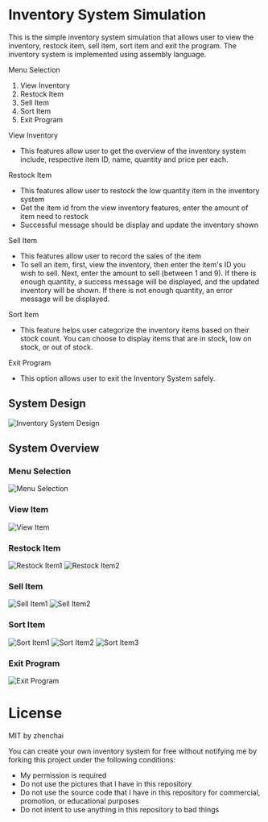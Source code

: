 # Inventory System Simulation
This is the simple inventory system simulation that allows user to view the inventory, restock item, sell item, sort item and exit the program. The inventory system is implemented using assembly language.

Menu Selection
1. View Inventory
2. Restock Item
3. Sell Item
4. Sort Item
5. Exit Program

View Inventory

- This features allow user to get the overview of the inventory system include, respective item ID, name, quantity and price per each.

Restock Item

- This features allow user to restock the low quantity item in the inventory system
- Get the item id from the view inventory features, enter the amount of item need to restock
- Successful message should be display and update the inventory shown

Sell Item

- This features allow user to record the sales of the item
- To sell an item, first, view the inventory, then enter the item's ID you wish to sell. Next, enter the amount to sell (between 1 and 9). If there is enough quantity, a success message will be displayed, and the updated inventory will be shown. If there is not enough quantity, an error message will be displayed.

Sort Item

- This feature helps user categorize the inventory items based on their stock count. You can choose to display items that are in stock, low on stock, or out of stock.

Exit Program

- This option allows user to exit the Inventory System safely.

## System Design
![Inventory System Design](/images/inventory-flowchart.png)

## System Overview

### Menu Selection
![Menu Selection](/images/feature1.png)

### View Item
![View Item](/images/feature2.png)

### Restock Item
![Restock Item1](/images/feature3.png)
![Restock Item2](/images/feature4.png)

### Sell Item
![Sell Item1](/images/feature5.png)
![Sell Item2](/images/feature6.png)

### Sort Item
![Sort Item1](/images/feature7.png)
![Sort Item2](/images/feature8.png)
![Sort Item3](/images/feature9.png)

### Exit Program
![Exit Program](/images/feature10.png)

# License

MIT by zhenchai

You can create your own inventory system for free without notifying me by forking this project under the following conditions:

- My permission is required
- Do not use the pictures that I have in this repository 
- Do not use the source code that I have in this repository for commercial, promotion, or educational purposes
- Do not intent to use anything in this repository to bad things